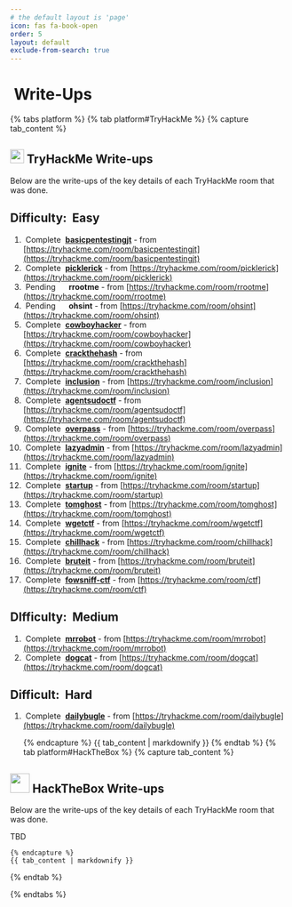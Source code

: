 ```yaml
---
# the default layout is 'page'
icon: fas fa-book-open
order: 5
layout: default
exclude-from-search: true
---
```


<h1><i class="fas fa-book-open"></i>&nbsp;Write-Ups</h1>

{% tabs platform %}
  {% tab platform#TryHackMe %}
    {% capture tab_content %}

## <img src="/tabs/images/tryhackme.png" width="25px"/> TryHackMe Write-ups

Below are the write-ups of the key details of each TryHackMe room that was done.

## Difficulty: <span class="badge rounded-pill bg-success" title="This is an Easy difficulty room."><i class="fa fa-bolt"></i>&nbsp;Easy</span>

1.  <span class="badge bg-success"><i class="fa fa-check-circle"></i>&nbsp;Complete</span>&nbsp; **[basicpentestingjt](thm/basicpentestingjt/index.html)** - from [https://tryhackme.com/room/basicpentestingjt](https://tryhackme.com/room/basicpentestingjt)
1.  <span class="badge bg-success"><i class="fa fa-check-circle"></i>&nbsp;Complete</span>&nbsp; **[picklerick](thm/picklerick/index.html)** - from [https://tryhackme.com/room/picklerick](https://tryhackme.com/room/picklerick)
1.  <span class="badge bg-info text-dark"><i class="fa fa-hourglass"></i>&nbsp;Pending&nbsp;&nbsp;&nbsp;&nbsp;</span>&nbsp; **rrootme** - from [https://tryhackme.com/room/rrootme](https://tryhackme.com/room/rrootme)
1.  <span class="badge bg-info text-dark"><i class="fa fa-hourglass"></i>&nbsp;Pending&nbsp;&nbsp;&nbsp;&nbsp;</span>&nbsp; **ohsint** - from [https://tryhackme.com/room/ohsint](https://tryhackme.com/room/ohsint)
1.  <span class="badge bg-success"><i class="fa fa-check-circle"></i>&nbsp;Complete</span>&nbsp; **[cowboyhacker](thm/cowboyhacker/index.html)** - from [https://tryhackme.com/room/cowboyhacker](https://tryhackme.com/room/cowboyhacker)
1.  <span class="badge bg-success"><i class="fa fa-check-circle"></i>&nbsp;Complete</span>&nbsp; **[crackthehash](thm/crackthehash/index.html)** - from [https://tryhackme.com/room/crackthehash](https://tryhackme.com/room/crackthehash)
1.  <span class="badge bg-success"><i class="fa fa-check-circle"></i>&nbsp;Complete</span>&nbsp; **[inclusion](thm/inclusion/index.html)** - from [https://tryhackme.com/room/inclusion](https://tryhackme.com/room/inclusion)
1.  <span class="badge bg-success"><i class="fa fa-check-circle"></i>&nbsp;Complete</span>&nbsp; **[agentsudoctf](thm/agentsudoctf/index.html)** - from [https://tryhackme.com/room/agentsudoctf](https://tryhackme.com/room/agentsudoctf)
1.  <span class="badge bg-success"><i class="fa fa-check-circle"></i>&nbsp;Complete</span>&nbsp; **[overpass](thm/overpass/index.html)** - from [https://tryhackme.com/room/overpass](https://tryhackme.com/room/overpass)
1.  <span class="badge bg-success"><i class="fa fa-check-circle"></i>&nbsp;Complete</span>&nbsp; **[lazyadmin](thm/lazyadmin/index.html)** - from [https://tryhackme.com/room/lazyadmin](https://tryhackme.com/room/lazyadmin)
1.  <span class="badge bg-success"><i class="fa fa-check-circle"></i>&nbsp;Complete</span>&nbsp; **[ignite](thm/ignite/index.html)** - from [https://tryhackme.com/room/ignite](https://tryhackme.com/room/ignite)
1.  <span class="badge bg-success"><i class="fa fa-check-circle"></i>&nbsp;Complete</span>&nbsp; **[startup](thm/startup/index.html)** - from [https://tryhackme.com/room/startup](https://tryhackme.com/room/startup)
1.  <span class="badge bg-success"><i class="fa fa-check-circle"></i>&nbsp;Complete</span>&nbsp; **[tomghost](thm/tomghost/index.html)** - from [https://tryhackme.com/room/tomghost](https://tryhackme.com/room/tomghost)
1.  <span class="badge bg-success"><i class="fa fa-check-circle"></i>&nbsp;Complete</span>&nbsp; **[wgetctf](thm/wgetctf/index.html)** - from [https://tryhackme.com/room/wgetctf](https://tryhackme.com/room/wgetctf)
1.  <span class="badge bg-success"><i class="fa fa-check-circle"></i>&nbsp;Complete</span>&nbsp; **[chillhack](thm/chillhack/index.html)** - from [https://tryhackme.com/room/chillhack](https://tryhackme.com/room/chillhack)
1.  <span class="badge bg-success"><i class="fa fa-check-circle"></i>&nbsp;Complete</span>&nbsp; **[bruteit](thm/bruteit/index.html)** - from [https://tryhackme.com/room/bruteit](https://tryhackme.com/room/bruteit)
1.  <span class="badge bg-success"><i class="fa fa-check-circle"></i>&nbsp;Complete</span>&nbsp; **[fowsniff-ctf](thm/fowsniff-ctf/index.html)** - from [https://tryhackme.com/room/ctf](https://tryhackme.com/room/ctf)

## DIfficulty: <span class="badge rounded-pill bg-warning text-dark" title="This is a Medium difficulty room."><i class="fa fa-wrench"></i>&nbsp;Medium</span>

1.  <span class="badge bg-success"><i class="fa fa-check-circle"></i>&nbsp;Complete</span>&nbsp; **[mrrobot](thm/mrrobot/index.html)** - from [https://tryhackme.com/room/mrrobot](https://tryhackme.com/room/mrrobot)
1.  <span class="badge bg-success"><i class="fa fa-check-circle"></i>&nbsp;Complete</span>&nbsp; **[dogcat](thm/dogcat/index.html)** - from [https://tryhackme.com/room/dogcat](https://tryhackme.com/room/dogcat)

## Difficult: <span class="badge rounded-pill bg-danger" title="This is a Hard difficulty room."><i class="fa fa-skull-crossbones"></i>&nbsp;Hard</span>

1. <span class="badge bg-success"><i class="fa fa-check-circle"></i>&nbsp;Complete</span>&nbsp; **[dailybugle](thm/dailybugle/index.html)** - from [https://tryhackme.com/room/dailybugle](https://tryhackme.com/room/dailybugle)

    {% endcapture %}
    {{ tab_content | markdownify }}
{% endtab %}
  {% tab platform#HackTheBox %}
    {% capture tab_content %}

## <img src="/tabs/images/htb.jpg" width="35px"/> HackTheBox Write-ups

Below are the write-ups of the key details of each TryHackMe room that was done.

TBD

    {% endcapture %}
    {{ tab_content | markdownify }}    
  {% endtab %}

{% endtabs %}